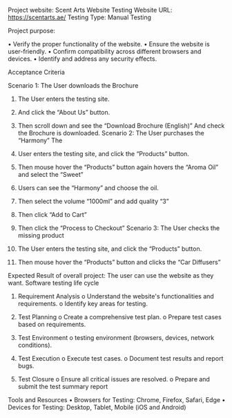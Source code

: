 Project website: Scent Arts Website Testing
Website URL: https://scentarts.ae/
Testing Type: Manual Testing 

Project purpose:
	
•	Verify the proper functionality of the website.
•	Ensure the website is user-friendly.
•	Confirm compatibility across different browsers and devices.
•	Identify and address any security effects.

Acceptance Criteria

Scenario 1: The User downloads the Brochure 

1.	The User enters the testing site.
2.	And click the “About Us” button.
3.	Then scroll down and see the “Download Brochure (English)” And check the Brochure is downloaded.
Scenario 2: The User purchases the “Harmony” The 

1.	User enters the testing site, and click the “Products” button.
2.	Then mouse hover the “Products” button again hovers the “Aroma Oil” and select the “Sweet” 
3.	Users can see the “Harmony” and choose the oil.
4.	Then select the volume “1000ml” and add quality “3”
5.	Then click “Add to Cart”
6.	Then click the “Process to Checkout”
Scenario 3: The User checks the missing product
1.	The User enters the testing site, and click the “Products” button.
2.	Then mouse hover the “Products” button and clicks the “Car Diffusers”

Expected Result of overall project: The user can use the website as they want.
Software testing life cycle
1.	Requirement Analysis
o	Understand the website's functionalities and requirements.
o	Identify key areas for testing.

3.	Test Planning
o	Create a comprehensive test plan.
o	Prepare test cases based on requirements.

4.	Test Environment 
o	testing environment (browsers, devices, network conditions).

5.	Test Execution
o	Execute test cases.
o	Document test results and report bugs.

6.	Test Closure
o	Ensure all critical issues are resolved.
o	Prepare and submit the test summary report

Tools and Resources
•	Browsers for Testing: Chrome, Firefox, Safari, Edge
•	Devices for Testing: Desktop, Tablet, Mobile (iOS and Android)
